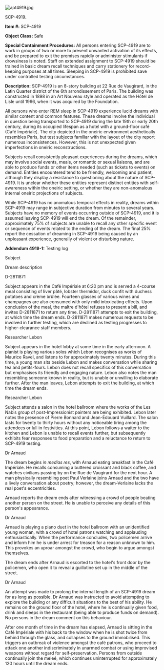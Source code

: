 ![apt4919.jpg](http://scp-wiki.wdfiles.com/local--files/scp-4919/apt4919.jpg)

SCP-4919.

**Item #:** SCP-4919

**Object Class:** Safe

**Special Containment Procedures:** All persons entering SCP-4919 are to work in groups of two or more to prevent unwanted activation of its effects, and be prepared to exit the premises rapidly or administer stimulants if drowsiness is noted. Staff on extended assignment to SCP-4919 should be trained in basic dream recall techniques and carry stationery for record-keeping purposes at all times. Sleeping in SCP-4919 is prohibited save under controlled testing circumstances.

**Description:** SCP-4919 is an 8-story building at 22 Rue de Vaugirard, in the Latin Quarter district of the 6th arrondissement of Paris. The building was constructed in 1898 in an Art Nouveau style and operated as the Hôtel de Lisle until 1966, when it was acquired by the Foundation.

All persons who enter REM sleep in SCP-4919 experience lucid dreams with similar content and common features. These dreams involve the individual in question being transported to SCP-4919 during the late 19th or early 20th century, during its occupied lifespan as a hotel with a ground-floor café (Café Impériale). The city depicted in the oneiric environment aesthetically resembles Paris, but test subjects familiar with the layout of the city report numerous inconsistences. However, this is not unexpected given imperfections in oneiric reconstructions.

Subjects recall consistently pleasant experiences during the dreams, which may involve social events, meals, or romantic or sexual liaisons, and are able to produce funds or other items needed (such as tickets to events) on demand. Entities encountered tend to be friendly, welcoming and patient, although they display a resistance to questioning about the nature of SCP-4919. It is unclear whether these entities represent distinct entities with self-awareness within the oneiric setting, or whether they are non-anomalous internal oneiric projections of subjects.

While SCP-4919 has no anomalous temporal effects in reality, dreams within SCP-4919 may range in subjective duration from minutes to several years. Subjects have no memory of events occurring outside of SCP-4919, and it is assumed leaving SCP-4919 will end the dream. Of the remainder, approximately 75% of subjects are unable to recall any other specific event or sequence of events related to the ending of the dream. The final 25% report the cessation of dreaming in SCP-4919 being caused by an unpleasant experience, generally of violent or disturbing nature.

**Addendum 4919-1:** Testing log

Subject

Dream description

D-2811871

  
Subject appears in the Café Impériale at 6:20 pm and is served a 4-course meal consisting of liver pâté, lobster thermidor, duck confit with duchess potatoes and crème brûlée. Fourteen glasses of various wines and champagnes are also consumed with only mild intoxicating effects. Upon conclusion of the meal, the maître d'hôtel refuses to present a bill, and invites D-2811871 to return any time. D-2811871 attempts to exit the building, at which time the dream ends. D-2811871 makes numerous requests to be involved in further testing, which are declined as testing progresses to higher-clearance staff members.  
  

Researcher Lebon

  
Subject appears in the hotel lobby at some time in the early afternoon. A pianist is playing various solos which Lebon recognises as works of Maurice Ravel, and listens to for approximately twenty minutes. During this time, a young man sits beside Lebon and makes conversation while sharing tea and petits-fours. Lebon does not recall specifics of this conversation but emphasises its friendly and engaging nature. Lebon also notes the man resembling someone known in reality, but is unable or unwilling to elaborate further. After the man leaves, Lebon attempts to exit the building, at which time the dream ends.  
  

Researcher Lebon

  
Subject attends a salon in the hotel ballroom where the works of the Les Nabis group of post-Impressionist painters are being exhibited. Lebon later notes the presence of Pierre Bonnard and Jean-Édouard Vuillard. The salon lasts for twenty to thirty hours without any noticeable tiring among the attendees or lull in festivities. At this point, Lebon follows a waiter to the kitchen and Lebon is unable to recall events further, but subsequently exhibits fear responses to food preparation and a reluctance to return to SCP-4919 testing.  
  

Dr Arnaud

  
The dream begins _in medias res_, with Arnaud eating breakfast in the Café Impériale. He recalls consuming a buttered croissant and black coffee, and watches civilians passing by on the Rue de Vaugirard for the next hour. A man physically resembling poet Paul Verlaine joins Arnaud and the two have a lively conversation about poetry; however, the dream-Verlaine lacks the real poet's eccentricities.  
  
Arnaud reports the dream ends after witnessing a crowd of people beating another person on the street. He is unable to perceive any details of this person's appearance.  
  

Dr Arnaud

  
Arnaud is playing a piano duet in the hotel ballroom with an unidentified young woman, with a crowd of hotel patrons watching and applauding enthusiastically. When the performance concludes, two policemen arrive and inform him he is under arrest for treason for a reason unknown to him. This provokes an uproar amongst the crowd, who begin to argue amongst themselves.  
  
The dream ends after Arnaud is escorted to the hotel's front door by the policemen, who open it to reveal a guillotine set up in the middle of the street.  
  

Dr Arnaud

  
An attempt was made to prolong the internal length of an SCP-4919 dream for as long as possible. Dr Arnaud was instructed to avoid attempting to explore the building or any difficult situations to the best of his ability. He remains on the ground floor of the hotel, where he is continually given food, drink and sleeps in the restaurant (being able to produce funds on demand). No persons in the dream comment on this behaviour.  
  
After one month of time in the dream has elapsed, Arnaud is sitting in the Café Impériale with his back to the window when he is shot twice from behind through the glass, and collapses to the ground immobilised. This triggers an outbreak of violence amongst the café patrons, who proceed to attack one another indiscriminately in unarmed combat or using improvised weapons without regard for self-preservation. Persons from outside continually join the meleé, which continues uninterrupted for approximately 120 hours until the dream ends.